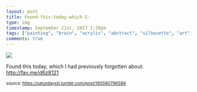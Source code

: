 ```yaml
---
layout: post
title: Found-this-today-which-I-
type: img
timestamp: September 21st, 2017 1:29pm
tags: ["painting", "brain", "acrylic", "abstract", "silhouette", "art", "showcase"]
comments: true
---
```

<img src="https://saturdayxiii.github.io/media/165590796589.jpg"/>

Found this today, which I had previously forgotten about.
<a href="http://fav.me/d6z8121" target="_blank">http://fav.me/d6z8121</a><br/>
 
  
<small>source: https://saturdayxiii.tumblr.com/post/165590796589</small>